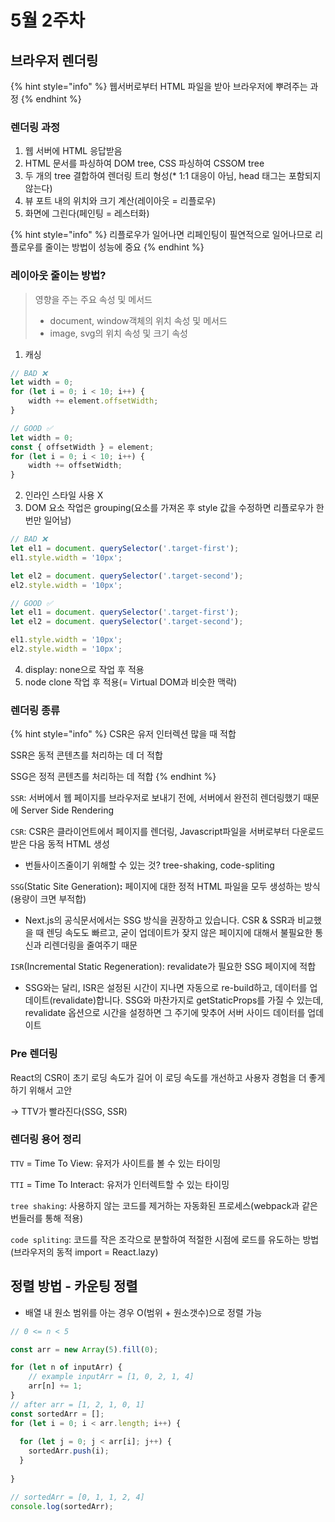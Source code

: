 # 5월 2주차

## &#x20;브라우저 렌더링

{% hint style="info" %}
웹서버로부터 HTML 파일을 받아 브라우저에 뿌려주는 과정
{% endhint %}



### 렌더링 과정

1. 웹 서버에 HTML 응답받음
2. HTML 문서를 파싱하여 DOM tree, CSS 파싱하여 CSSOM tree
3. 두 개의 tree 결합하여 렌더링 트리 형성(\* 1:1 대응이 아님, head 태그는 포함되지 않는다)
4. 뷰 포트 내의 위치와 크기 계산(레이아웃 = 리플로우)
5. 화면에 그린다(페인팅 = 레스터화)



{% hint style="info" %}
리플로우가 일어나면 리페인팅이 필연적으로 일어나므로 리플로우를 줄이는 방법이 성능에 중요
{% endhint %}

### 레이아웃 줄이는 방법?

> 영향을 주는 주요 속성 및 메서드
>
> * document, window객체의 위치 속성 및 메서드
> * image, svg의 위치 속성 및 크기 속성

1. 캐싱

```javascript
// BAD ❌
let width = 0;
for (let i = 0; i < 10; i++) {
    width += element.offsetWidth;
}

// GOOD ✅
let width = 0;
const { offsetWidth } = element;
for (let i = 0; i < 10; i++) {
    width += offsetWidth;
}
```

2. 인라인 스타일 사용 X
3. DOM 요소 작업은 grouping(요소를 가져온 후 style 값을 수정하면 리플로우가 한번만 일어남)

```javascript
// BAD ❌
let el1 = document. querySelector('.target-first');
el1.style.width = '10px';

let el2 = document. querySelector('.target-second');
el2.style.width = '10px';

// GOOD ✅
let el1 = document. querySelector('.target-first');
let el2 = document. querySelector('.target-second');

el1.style.width = '10px';
el2.style.width = '10px';
```

4. display: none으로 작업 후 적용
5. node clone 작업 후 적용(= Virtual DOM과 비슷한 맥락)



### 렌더링 종류

{% hint style="info" %}
CSR은 유저 인터렉션 많을 때 적합

SSR은 동적 콘텐츠를 처리하는 데 더 적합

SSG은 정적 콘텐츠를 처리하는 데 적합
{% endhint %}

`SSR`: 서버에서 웹 페이지를 브라우저로 보내기 전에, 서버에서 완전히 렌더링했기 때문에 Server Side Rendering

`CSR`: CSR은 클라이언트에서 페이지를 렌더링, Javascript파일을 서버로부터 다운로드 받은 다음 동적 HTML 생성

* 번들사이즈줄이기 위해할 수 있는 것? tree-shaking, code-spliting

`SSG`(Static Site Generation)**:** 페이지에 대한 정적 HTML 파일을 모두 생성하는 방식(용량이 크면 부적합)

* Next.js의 공식문서에서는 SSG 방식을 권장하고 있습니다. CSR & SSR과 비교했을 때 렌딩 속도도 빠르고, 굳이 업데이트가 잦지 않은 페이지에 대해서 불필요한 통신과 리렌더링을 줄여주기 때문

`ISR`(Incremental Static Regeneration): revalidate가 필요한 SSG 페이지에 적합

* SSG와는 달리, ISR은 설정된 시간이 지나면 자동으로 re-build하고, 데이터를 업데이트(revalidate)합니다. SSG와 마찬가지로 getStaticProps를 가질 수 있는데, revalidate 옵션으로 시간을 설정하면 그 주기에 맞추어 서버 사이드 데이터를 업데이트



### Pre 렌더링

React의 CSR이 초기 로딩 속도가 길어 이 로딩 속도를 개선하고 사용자 경험을 더 좋게 하기 위해서 고안

\-> TTV가 빨라진다(SSG, SSR)



### 렌더링 용어 정리

`TTV` = Time To View: 유저가 사이트를 볼 수 있는 타이밍

`TTI` = Time To Interact: 유저가 인터렉트할 수 있는 타이밍

`tree shaking`: 사용하지 않는 코드를 제거하는 자동화된 프로세스(webpack과 같은 번들러를 통해 적용)

`code spliting`: 코드를 작은 조각으로 분할하여 적절한 시점에 로드를 유도하는 방법(브라우저의 동적 import = React.lazy)



## 정렬 방법 - 카운팅 정렬

* 배열 내 원소 범위를 아는 경우 O(범위 + 원소갯수)으로 정렬 가능

```javascript
// 0 <= n < 5

const arr = new Array(5).fill(0);

for (let n of inputArr) {
    // example inputArr = [1, 0, 2, 1, 4]
    arr[n] += 1;
}
// after arr = [1, 2, 1, 0, 1]
const sortedArr = [];
for (let i = 0; i < arr.length; i++) {
  
  for (let j = 0; j < arr[i]; j++) {
    sortedArr.push(i);
  }
  
}

// sortedArr = [0, 1, 1, 2, 4]
console.log(sortedArr);
```



